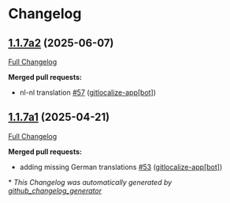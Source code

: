 # Changelog

## [1.1.7a2](https://github.com/OpenVoiceOS/ovos-common-query-pipeline-plugin/tree/1.1.7a2) (2025-06-07)

[Full Changelog](https://github.com/OpenVoiceOS/ovos-common-query-pipeline-plugin/compare/1.1.7a1...1.1.7a2)

**Merged pull requests:**

- nl-nl translation [\#57](https://github.com/OpenVoiceOS/ovos-common-query-pipeline-plugin/pull/57) ([gitlocalize-app[bot]](https://github.com/apps/gitlocalize-app))

## [1.1.7a1](https://github.com/OpenVoiceOS/ovos-common-query-pipeline-plugin/tree/1.1.7a1) (2025-04-21)

[Full Changelog](https://github.com/OpenVoiceOS/ovos-common-query-pipeline-plugin/compare/1.1.6...1.1.7a1)

**Merged pull requests:**

- adding missing German translations [\#53](https://github.com/OpenVoiceOS/ovos-common-query-pipeline-plugin/pull/53) ([gitlocalize-app[bot]](https://github.com/apps/gitlocalize-app))



\* *This Changelog was automatically generated by [github_changelog_generator](https://github.com/github-changelog-generator/github-changelog-generator)*
